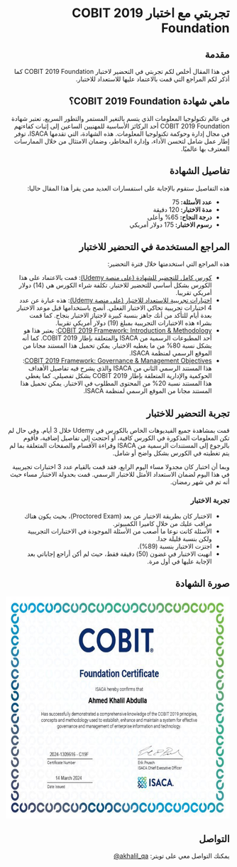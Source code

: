 <h1 dir='rtl' align='right'>تجربتي مع اختبار COBIT 2019 Foundation</h1>

<!--<p align="center"><img height='75%' width='75%' src='banner.png'></img></p>-->

<h2 dir='rtl' align='right'>مقدمة</h2>

<p dir='rtl' align='right'>في هذا المقال أخلص لكم تجربتي في التحضير لاختبار COBIT 2019 Foundation كما أذكر لكم المراجع التي قمت بالاعتماد عليها للاستعداد للاختبار.</p>

<h2 dir='rtl' align='right'>ماهي شهادة COBIT 2019 Foundation؟</h2>

<p dir='rtl' align='right'>في عالم تكنولوجيا المعلومات الذي يتسم بالتغير المستمر والتطور السريع، تعتبر شهادة COBIT 2019 Foundation أحد الركائز الأساسية للمهنيين الساعين إلى إثبات كفاءتهم في مجال إدارة وحوكمة تكنولوجيا المعلومات. هذه الشهادة، التي تقدمها ISACA، توفر إطار عمل شامل لتحسن الأداء، وإدارة المخاطر، وضمان الامتثال من خلال الممارسات المعترف بها عالميًا.
</p>

<h2 dir='rtl' align='right'>تفاصيل الشهادة</h2>

<p dir='rtl' align='right'>هذه التفاصيل ستقوم بالإجابة على استفسارات العديد ممن يقرأ هذا المقال حاليا:</p>
<ul dir='rtl'>
  <li><b>عدد الأسئلة: </b>75</li>
  <li><b>مدة الاختبار: </b>120 دقيقة</li>
  <li><b>درجة النجاح: </b>65% وأعلى</li>
  <li><b>رسوم الاختبار: </b>175 دولار أمريكي</li>
</ul>

<h2 dir='rtl' align='right'>المراجع المستخدمة في التحضير للاختبار</h2>

<p dir="rtl" align="right">هذه المراجع التي استخدمتها خلال فترة التحضير:</p>
<ul dir="rtl">
<li><a href="https://www.udemy.com/course/cobit-2019-foundation-official-accredited">كورس كامل للتحضير للشهادة (على منصة Udemy)</a>: قمت بالاعتماد على هذا الكورس بشكل أساسي للتحضير للاختبار. تكلفة شراء الكورس هي (14) دولار أمريكي تقريبا.</li>
<li><a href="https://www.udemy.com/course/cobit-2019-foundation-practice-exams">اختبارات تجريبية للاستعداد للاختبار (على منصة Udemy)</a>: هذه عبارة عن عدد 4 اختبارات تجريبية تحاكي الاختبار الفعلي. أنصح باستخدامها قبل موعد الاختبار بعدة أيام للتأكد من أنك جاهز بنسبة كبيرة لاجتياز الاختبار بنجاح. كما قمت بشراء هذه الاختبارات التجريبية بمبلغ (19) دولار أمريكي تقريبا.</li>
<li><a href="https://store.isaca.org/s/store#/store/browse/detail/a2S4w000004Ko9cEAC">COBIT 2019 Framework: Introduction & Methodology</a>: يعتبر هذا هو أحد المطبوعات الرسمية من ISACA والمتعلقة بإطار COBIT 2019. كما أنه يشكل نسبة 80% من ما يغطيه الاختبار. يمكن تحميل هذا المستند مجانا من الموقع الرسمي لمنظمة ISACA.</li>
<li><a href="https://store.isaca.org/s/store#/store/browse/detail/a2S4w000004Ko9ZEAS">COBIT 2019 Framework: Governance & Management Objectives</a>: هذا المستند الرسمي الثاني من ISACA والذي يشرح فيه تفاصيل الأهداف الحوكمية والإدارية المتعلقة بإطار COBIT 2019 بشكل تفصيلي. كما يغطي هذا المستند نسبة 20% من المحتوى المطلوب في الاختبار. يمكن تحميل هذا المستند مجانا من الموقع الرسمي لمنظمة ISACA.</li>
</ul>

<h2 dir='rtl' align='right'>تجربة التحضير للاختبار</h2>

<p dir='rtl' align='right'>قمت بمشاهدة جميع الفيديوهات الخاص بالكورس في Udemy خلال 3 أيام. وفي حال لم تكن المعلومات المذكورة في الكورس كافية، أو احتجت إلى تفاصيل إضافية، فأقوم بالرجوع إلى المستندات الرسمية من ISACA وقراءة الأقسام والصفحات المتعلقة بما لم يتم تغطيته في الكورس بشكل واضح أو شامل.</p>

<p dir='rtl' align='right'>وبما أن اختبار كان مجدولا مساء اليوم الرابع، فقد قمت بالقيام عدد 3 اختبارات تجيريبية في هذا اليوم لضمان الاستعداد الأمثل للاختبار الرسمي. قمت بحدولة الاختبار مساء حيث أنه تم في شهر رمضان.</p>


<h3 dir='rtl' align='right'>تجربة الاختبار</h3>
<ul dir='rtl'>
  <li>الاختبار كان بطريقة الاختبار عن بعد (Proctored Exam)، بحيث يكون هناك مراقب عليك من خلال كاميرا الكمبيوتر.</li>
  <li>الأسئلة كانت نوعا ما أصعب من الأسئلة الموجودة في الاختبارات التجريبية ولكن بنسبة قليلة جدا.</li>
  <li>اجتزت الاختبار بنسبة (89%).</li>
  <li>انهيت الاختبار في غضون (50) دقيقة فقط، حيث لم أكن أراجع إجاباتي بعد الإجابة عليها في أول مرة.</li>
</ul>

<h2 dir='rtl' align='right'>صورة الشهادة</h2>
<p align="center">
<img src="certificate.png" width="700" height="500" />
</p>

<h2 dir='rtl' align='right'>التواصل</h2>
<p dir="rtl" align="right">يمكنك التواصل معي على تويتر: <span dir="ltr"><a href="https://www.twitter.com/akhalil_qa">@akhalil_qa</a></span></p>
